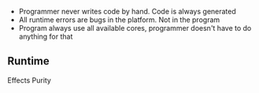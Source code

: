 - Programmer never writes code by hand. Code is always generated
- All runtime errors are bugs in the platform. Not in the program
- Program always use all available cores, programmer doesn't have to do anything for that

## Runtime

Effects
Purity

